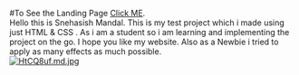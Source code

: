 #To See the Landing Page [Click ME](https://bewithsnehasish.github.io/landingpageproject2.github.io/).<br>
Hello this is Snehasish Mandal. This is my test project which i made using just HTML &amp; CSS . As i am a student so i am learning and implementing the project on the go.
I hope you like my website.
Also as a Newbie i tried to apply as many effects as much possible.
<br>
<a href="https://bewithsnehasish.github.io/landingpageproject2.github.io/"><img src="https://iili.io/HtCQ8uf.md.jpg" alt="HtCQ8uf.md.jpg" border="0"></a>
